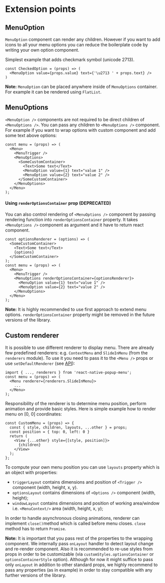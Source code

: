 # Extension points

## MenuOption
`MenuOption` component can render any children. However if you want to add icons to all your menu options you can reduce the boilerplate code by writing your own option component.

Simplest example that adds checkmark symbol (unicode 2713).
```
const CheckedOption = (props) => (
  <MenuOption value={props.value} text={'\u2713 ' + props.text} />
)
```

**Note:** `MenuOption` can be placed anywhere inside of `MenuOptions` container. For example it can be rendered using `FlatList`.

## MenuOptions
`<MenuOption />` components are not required to be direct children of `<MenuOptions />`. You can pass any children to `<MenuOptions />` component. For example if you want to wrap options with custom component and add some text above options:

```
const menu = (props) => (
  <Menu>
    <MenuTrigger />
    <MenuOptions>
      <SomeCustomContainer>
        <Text>Some text</Text>
        <MenuOption value={1} text="value 1" />
        <MenuOption value={2} text="value 2" />
      </SomeCustomContainer>
    </MenuOptions>
  </Menu>
);
```

#### Using `renderOptionsContainer` prop (DEPRECATED)
You can also control rendering of `<MenuOptions />` component by passing rendering function into `renderOptionsContainer` property. It takes `<MenuOptions />` component as argument and it have to return react component.

```
const optionsRenderer = (options) => (
  <SomeCustomContainer>
    <Text>Some text</Text>
    {options}
  </SomeCustomContainer>
);
const menu = (props) => (
  <Menu>
    <MenuTrigger />
    <MenuOptions renderOptionsContainer={optionsRenderer}>
      <MenuOption value={1} text="value 1" />
      <MenuOption value={2} text="value 2" />
    </MenuOptions>
  </Menu>
);
```
**Note:** It is highly recommended to use first approach to extend menu options. `renderOptionsContainer` property might be removed in the future versions of the library.

## Custom renderer
It is possible to use different renderer to display menu. There are already few predefined renderers: e.g. `ContextMenu` and `SlideInMenu` (from the `renderers` module). To use it you need to pass it to the `<Menu />` props or use `setDefaultRenderer` (see [API](api.md#static-functions)):

```
import { ..., renderers } from 'react-native-popup-menu';
const menu = (props) => (
  <Menu renderer={renderers.SlideInMenu}>
    ...
  </Menu>
);
```

Responsibility of the renderer is to determine menu position, perform animation and provide basic styles. Here is simple example how to render menu on [0, 0] coordinates:

```
const CustomMenu = (props) => {
  const { style, children, layouts, ...other } = props;
  const position = { top: 0, left: 0 }
  return (
    <View {...other} style={[style, position]}>
      {children}
    </View>
  );
};
```

To compute your own menu position you can use `layouts` property which is an object with properties:

* `triggerLayout` contains dimensions and position of `<Trigger />` component (width, height, x, y).
* `optionsLayout` contains dimensions of `<Options />` component (width, height);
* `windowLayout` contains dimensions and position of working area/window i.e. `<MenuContext/>` area (width, height, x, y);

In order to handle asynchronous closing animations, renderer can implement `close()`method which is called before menu closes. `close` method has to return `Promise`.

**Note:** It is important that you pass rest of the properties to the wrapping component. We internally pass `onLayout` handler to detect layout change and re-render component. Also it is recommended to re-use styles from props in order to be customizable (via `customStyles.optionsContainer` or `optionsContainerStyle` option). Although for now it might suffice to pass only `onLayout` in addition to other standard props, we highly recommend to pass any properties (as in example) in order to stay compatible with any further versions of the library.
